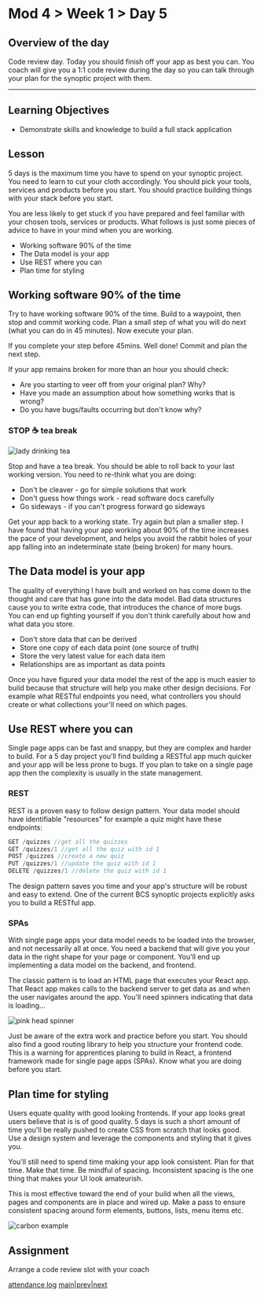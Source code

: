 # Mod 4 > Week 1 > Day 5

## Overview of the day

Code review day. Today you should finish off your app as best you can. You coach will give you a 1:1 code review during the day so you can talk through your plan for the synoptic project with them.

----

## Learning Objectives

* Demonstrate skills and knowledge to build a full stack application

## Lesson

5 days is the maximum time you have to spend on your synoptic project. You need to learn to cut your cloth accordingly. You should pick your tools, services and products before you start. You should practice building things with your stack before you start.

You are less likely to get stuck if you have prepared and feel familiar with your chosen tools, services or products. What follows is just some pieces of advice to have in your mind when you are working.

* Working software 90% of the time
* The Data model is your app
* Use REST where you can
* Plan time for styling

## Working software 90% of the time

Try to have working software 90% of the time. Build to a waypoint, then stop and commit working code. Plan a small step of what you will do next (what you can do in 45 minutes). Now execute your plan.

If you complete your step before 45mins. Well done! Commit and plan the next step.

If your app remains broken for more than an hour you should check:

* Are you starting to veer off from your original plan? Why?
* Have you made an assumption about how something works that is wrong?
* Do you have bugs/faults occurring but don't know why?

### STOP ☕️ tea break

![lady drinking tea](https://media.giphy.com/media/3o7btLQZrOU4ssEew8/giphy.gif)

Stop and have a tea break. You should be able to roll back to your last working version. You need to re-think what you are doing:

* Don't be cleaver - go for simple solutions that work
* Don't guess how things work - read software docs carefully
* Go sideways - if you can't progress forward go sideways

Get your app back to a working state. Try again but plan a smaller step. I have found that having your app working about 90% of the time increases the pace of your development, and helps you avoid the rabbit holes of your app falling into an indeterminate state (being broken) for many hours.

## The Data model is your app

The quality of everything I have built and worked on has come down to the thought and care that has gone into the data model. Bad data structures cause you to write extra code, that introduces the chance of more bugs. You can end up fighting yourself if you don't think carefully about how and what data you store.

* Don't store data that can be derived
* Store one copy of each data point (one source of truth)
* Store the very latest value for each data item
* Relationships are as important as data points

Once you have figured your data model the rest of the app is much easier to build because that structure will help you make other design decisions. For example what RESTful endpoints you need, what controllers you should create or what collections your'll need on which pages.

## Use REST where you can

Single page apps can be fast and snappy, but they are complex and harder to build. For a 5 day project you'll find building a RESTful app much quicker and your app will be less prone to bugs. If you plan to take on a single page app then the complexity is usually in the state management.

### REST

REST is a proven easy to follow design pattern. Your data model should have identifiable "resources" for example a quiz might have these endpoints:

```java
GET /quizzes //get all the quizzes
GET /quizzes/1 //get all the quiz with id 1
POST /quizzes //create a new quiz
PUT /quizzes/1 //update the quiz with id 1
DELETE /quizzes/1 //delete the quiz with id 1
```

The design pattern saves you time and your app's structure will be robust and easy to extend. One of the current BCS synoptic projects explicitly asks you to build a RESTful app.

### SPAs

With single page apps your data model needs to be loaded into the browser, and not necessarily all at once. You need a backend that will give you your data in the right shape for your page or component. You'll end up implementing a data model on the backend, and frontend.

The classic pattern is to load an HTML page that executes your React app. That React app makes calls to the backend server to get data as and when the user navigates around the app. You'll need spinners indicating that data is loading...

![pink head spinner](https://i2.wp.com/media.boingboing.net/wp-content/uploads/2015/10/tumblr_nlohpxGdBi1tlivlxo1_12801.gif)

Just be aware of the extra work and practice before you start. You should also find a good routing library to help you structure your frontend code. This is a warning for apprentices planing to build in React, a frontend framework made for single page apps (SPAs). Know what you are doing before you start.

## Plan time for styling

Users equate quality with good looking frontends. If your app looks great users believe that is is of good quality. 5 days is such a short amount of time you'll be really pushed to create CSS from scratch that looks good. Use a design system and leverage the components and styling that it gives you. 

You'll still need to spend time making your app look consistent. Plan for that time. Make that time. Be mindful of spacing. Inconsistent spacing is the one thing that makes your UI look amateurish.

This is most effective toward the end of your build when all the views, pages and components are in place and wired up. Make a pass to ensure consistent spacing around form elements, buttons, lists, menu items etc.

![carbon example](https://css-tricks.com/wp-content/uploads/2019/04/carbon.png)

## Assignment

Arrange a code review slot with your coach

[attendance log](https://platform.multiverse.io/apprentice/attendance-log/212)
[main](/swe)|[prev](/swe/mod4/wk1/day4.html)|[next](/swe/mod4/wk2/day1.html)